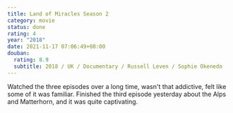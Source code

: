```yaml
---
title: Land of Miracles Season 2
category: movie
status: done
rating: 4
year: "2018"
date: 2021-11-17 07:06:49+08:00
douban:
  rating: 8.9
  subtitle: 2018 / UK / Documentary / Russell Leven / Sophie Okenedo
---
```


Watched the three episodes over a long time, wasn't that addictive, felt like some of it was familiar. Finished the third episode yesterday about the Alps and Matterhorn, and it was quite captivating.
